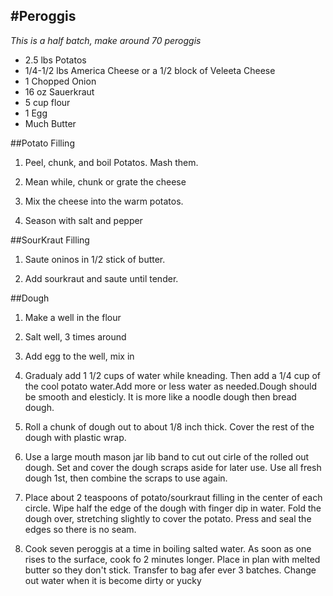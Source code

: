 #Peroggis
-------------------------------------------------------------------

_This is a half batch, make around 70 peroggis_

* 2.5 lbs Potatos
* 1/4-1/2 lbs America Cheese or a 1/2 block of Veleeta Cheese
* 1 Chopped Onion
* 16 oz Sauerkraut
* 5 cup flour
* 1 Egg
* Much Butter

##Potato Filling
1. Peel, chunk, and boil Potatos. Mash them.

2. Mean while, chunk or grate the cheese

3. Mix the cheese into the warm potatos.

4. Season with salt and pepper

##SourKraut Filling
1. Saute oninos in 1/2 stick of butter. 

2. Add sourkraut and saute until tender.

##Dough
1. Make a well in the flour

2. Salt well, 3 times around 

4. Add egg to the well, mix in

3. Gradualy add 1 1/2 cups of water while kneading. Then add a 1/4 cup of the cool potato water.Add more or less water as needed.Dough should be smooth and elesticly. It is more like a noodle dough then bread dough.
    
5. Roll a chunk of dough out to about 1/8 inch thick. Cover the rest of the dough with plastic wrap.
	
6. Use a large mouth mason jar lib band to cut out cirle of the rolled out dough.    Set and cover the dough scraps aside for later use. Use all fresh dough 1st, then combine the scraps to use again.

7. Place about 2 teaspoons of potato/sourkraut filling in the center of each circle. Wipe half the edge of the dough with finger dip in water. Fold the dough over, stretching slightly to cover the potato. Press and seal the edges so there is no seam.

8. Cook seven peroggis at a time in boiling salted water. As soon as one rises to the surface, cook fo 2 minutes longer. Place in plan with melted butter so they don't stick. Transfer to bag afer ever 3 batches. Change out water when it is become dirty or yucky


